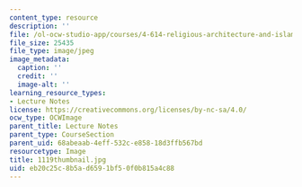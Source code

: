 ```yaml
---
content_type: resource
description: ''
file: /ol-ocw-studio-app/courses/4-614-religious-architecture-and-islamic-cultures-fall-2002/eb20c25c8b5ad6591bf50f0b815a4c88_1119thumbnail.jpg
file_size: 25435
file_type: image/jpeg
image_metadata:
  caption: ''
  credit: ''
  image-alt: ''
learning_resource_types:
- Lecture Notes
license: https://creativecommons.org/licenses/by-nc-sa/4.0/
ocw_type: OCWImage
parent_title: Lecture Notes
parent_type: CourseSection
parent_uid: 68abeaab-4eff-532c-e858-18d3ffb567bd
resourcetype: Image
title: 1119thumbnail.jpg
uid: eb20c25c-8b5a-d659-1bf5-0f0b815a4c88
---
```

